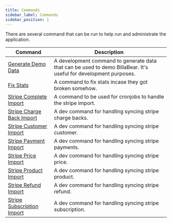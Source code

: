 ```yaml
---
title: Commands
sidebar_label: Commands
sidebar_position: 1
---
```

There are several command that can be run to help run and administrate the application. 

| Command | Description |
| --- | --- |
| [Generate Demo Data](demo_data.md) | A development command to generate data that can be used to demo BillaBear. It's useful for development purposes. |
| [Fix Stats](fix_stats.md) | A command to fix stats incase they got broken somehow. |
| [Stripe Complete Import](stripe_complete_import.md) | A command to be used for cronjobs to handle the stripe import. |
| [Stripe Charge Back Import](stripe_chargeback_import.md) | A dev command for handling syncing stripe charge backs.  |
| [Stripe Customer Import](stripe_customer_import.md) | A dev command for handling syncing stripe customer.  |
| [Stripe Payment Import](stripe_payments_import.md) | A dev command for handling syncing stripe payments.  |
| [Stripe Price Import](stripe_price_import.md) | A dev command for handling syncing stripe price.  |
| [Stripe Product Import](stripe_product_import.md) | A dev command for handling syncing stripe product.  |
| [Stripe Refund Import](stripe_refund_import.md) | A dev command for handling syncing stripe refund.  |
| [Stripe Subscription Import](stripe_subscription_import.md) | A dev command for handling syncing stripe subscription.  |